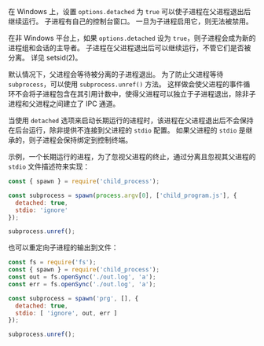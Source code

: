 <!-- YAML
added: v0.7.10
-->

在 Windows 上，设置 `options.detached` 为 `true` 可以使子进程在父进程退出后继续运行。
子进程有自己的控制台窗口。
一旦为子进程启用它，则无法被禁用。

在非 Windows 平台上，如果 `options.detached` 设为 `true`，则子进程会成为新的进程组和会话的主导者。
子进程在父进程退出后可以继续运行，不管它们是否被分离。
详见 setsid(2)。

默认情况下，父进程会等待被分离的子进程退出。
为了防止父进程等待 `subprocess`，可以使用 `subprocess.unref()` 方法。
这样做会使父进程的事件循环不会将子进程包含在其引用计数中，使得父进程可以独立于子进程退出，除非子进程和父进程之间建立了 IPC 通道。

当使用 `detached` 选项来启动长期运行的进程时，该进程在父进程退出后不会保持在后台运行，除非提供不连接到父进程的 `stdio` 配置。
如果父进程的 `stdio` 是继承的，则子进程会保持绑定到控制终端。

示例，一个长期运行的进程，为了忽视父进程的终止，通过分离且忽视其父进程的 `stdio` 文件描述符来实现：

```js
const { spawn } = require('child_process');

const subprocess = spawn(process.argv[0], ['child_program.js'], {
  detached: true,
  stdio: 'ignore'
});

subprocess.unref();
```

也可以重定向子进程的输出到文件：

```js
const fs = require('fs');
const { spawn } = require('child_process');
const out = fs.openSync('./out.log', 'a');
const err = fs.openSync('./out.log', 'a');

const subprocess = spawn('prg', [], {
  detached: true,
  stdio: [ 'ignore', out, err ]
});

subprocess.unref();
```

